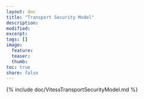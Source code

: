 ```yaml
---
layout: doc
title: "Transport Security Model"
description:
modified:
excerpt:
tags: []
image:
  feature:
  teaser:
  thumb:
toc: true
share: false
---
```


{% include doc/VitessTransportSecurityModel.md %}
